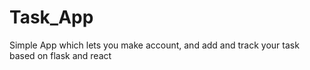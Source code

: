 # Task_App
Simple App which lets you make account, and add and track your task based on flask and react
